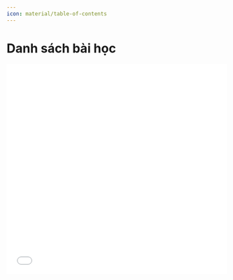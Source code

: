 ```yaml
---
icon: material/table-of-contents
---
```


# Danh sách bài học

<div>
    <iframe style="width: 100%; height: 480px" frameBorder=0 src="../topic-a-index.html">Danh sách bài học</iframe>
</div>
